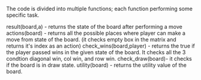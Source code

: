 
The code is divided into multiple functions; each function performing some specific task.

result(board,a) - returns the state of the board after performing a move
actions(board) - returns all the possible places where player can make a move from state of the board. (it checks empty box in the matrix and returns it's index as an action)
check_wins(board,player) - returns the true if the player passed wins in the given state of the board. It checks all the 3 condtion diagonal win, col win, and row win.
check_draw(board)-  it checks if the board is in draw state.
utility(board) - returns the utility value of the board.



